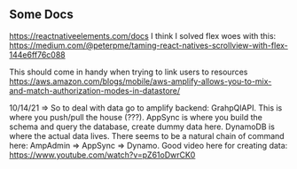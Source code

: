 ## Some Docs
https://reactnativeelements.com/docs 
I think I solved flex woes with this: https://medium.com/@peterpme/taming-react-natives-scrollview-with-flex-144e6ff76c088

This should come in handy when trying to link users to resources
https://aws.amazon.com/blogs/mobile/aws-amplify-allows-you-to-mix-and-match-authorization-modes-in-datastore/

10/14/21 => So to deal with data go to amplify backend: GrahpQlAPI. This is where you push/pull the house (???). AppSync
is where you build the schema and query the database, create dummy data here. DynamoDB is where the actual data lives. There
seems to be a natural chain of command here: AmpAdmin => AppSync => Dynamo. Good video here for creating data: https://www.youtube.com/watch?v=pZ61oDwrCK0
